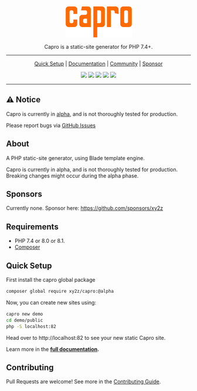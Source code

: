 <div align="center">

![capro logo](./capro-logo.png)

Capro is a static-site generator for PHP 7.4+.

---

[Quick Setup](#quick-setup) | [Documentation](https://capro.xy2z.io) | [Community](https://github.com/xy2z/capro/discussions) | [Sponsor](https://github.com/sponsors/xy2z)

<p align="center">
  <a href="https://github.com/xy2z/capro/releases"><img src="https://img.shields.io/github/v/release/xy2z/capro?style=flat-square&include_prereleases&sort=semver"></a>
  <a href="https://github.com/xy2z/capro/blob/master/LICENSE"><img src="https://img.shields.io/github/license/xy2z/capro?style=flat-square&color=blue"></a>
  <a href="https://github.com/xy2z/capro/graphs/contributors"><img src="https://img.shields.io/github/contributors/xy2z/capro?style=flat-square"></a>
  <a href="https://github.com/xy2z/capro/issues?q=is%3Aopen+is%3Aissue+label%3A%22help+wanted%22"><img src="https://img.shields.io/github/issues/xy2z/capro/help%20wanted?label=help%20wanted%20issues&style=flat-square&color=f26222"></a>
  <a href="https://github.com/xy2z/capro/milestone/1"><img src="https://img.shields.io/github/milestones/progress-percent/xy2z/capro/1?label=alpha%20completion&style=flat-square"></a>
</p>

---

</div>


## ⚠ Notice

Capro is currently in [alpha](https://github.com/xy2z/capro/issues/5), and is not thoroughly tested for production.

Please report bugs via [GitHub Issues](https://github.com/xy2z/capro/issues) 


## About

A PHP static-site generator, using Blade template engine.

Capro is currently in alpha, and is not thoroughly tested for production. Breaking changes might occur during the alpha phase.


## Sponsors

Currently none. Sponsor here: https://github.com/sponsors/xy2z


## Requirements
- PHP 7.4 or 8.0 or 8.1.
- [Composer](https://getcomposer.org/)


## Quick Setup
First install the capro global package
```bash
composer global require xy2z/capro:@alpha
```

Now, you can create new sites using:
```bash
capro new demo
cd demo/public
php -S localhost:82
```
Head over to http://localhost:82 to see your new static Capro site.

Learn more in the **[full documentation](https://capro.xy2z.io).**


## Contributing

Pull Requests are welcome! See more in the [Contributing Guide](CONTRIBUTING.md).
